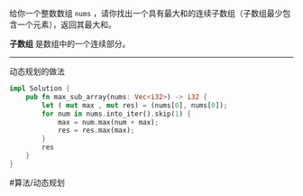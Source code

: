 给你一个整数数组 `nums` ，请你找出一个具有最大和的连续子数组（子数组最少包含一个元素），返回其最大和。

**子数组** 是数组中的一个连续部分。


---

动态规划的做法  

```rust
impl Solution {
    pub fn max_sub_array(nums: Vec<i32>) -> i32 {
        let ( mut max , mut res) = (nums[0], nums[0]);
        for num in nums.into_iter().skip(1) {
            max = num.max(num + max);
            res = res.max(max);
        }
        res
    }
}
```

#算法/动态规划
